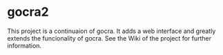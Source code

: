 # gocra2

This project is a continuaion of gocra. It adds a web interface and greatly extends the funcionality of gocra. See the Wiki of the project for further information.

